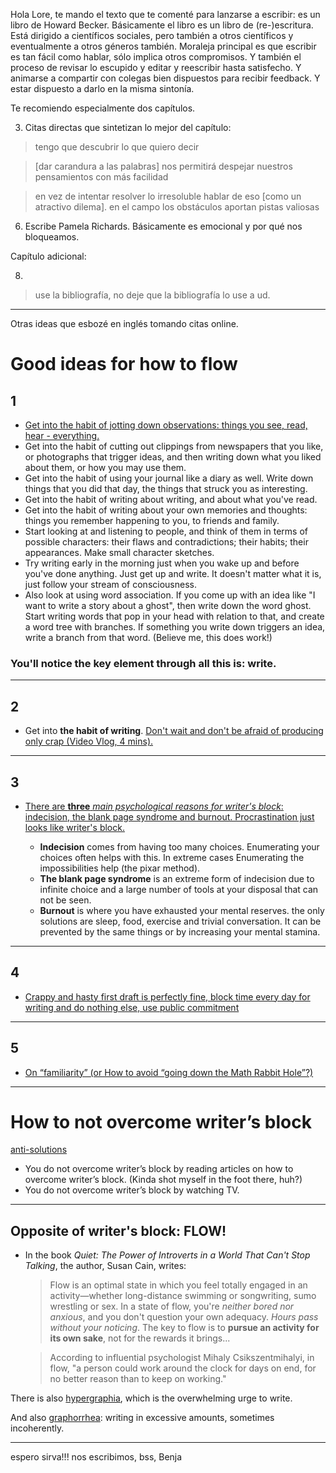 Hola Lore,
te mando el texto que te comenté para lanzarse a escribir: es un libro de Howard Becker. Básicamente el libro es un libro de (re-)escritura. Está dirigido a científicos sociales, pero también a otros científicos y eventualmente a otros géneros también. Moraleja principal es que escribir es tan fácil como hablar, sólo implica otros compromisos. Y también el proceso de revisar lo escupido y editar y reescribir hasta satisfecho. Y animarse a compartir con colegas bien dispuestos para recibir feedback. Y estar dispuesto a darlo en la misma sintonía.

Te recomiendo especialmente dos capítulos.

3. Citas directas que sintetizan lo mejor del capítulo:

> tengo que descubrir lo que quiero decir 

> [dar carandura a las palabras] nos permitirá despejar nuestros pensamientos con más facilidad

> en vez de intentar resolver lo irresoluble hablar de eso [como un atractivo dilema]. en el campo los obstáculos aportan pistas valiosas 

6. Escribe Pamela Richards. Básicamente es emocional y por qué nos bloqueamos.

Capítulo adicional:

8. 

> use la bibliografía, no deje que la bibliografía lo use a ud.

___

Otras ideas que esbozé en inglés tomando citas online.

# Good ideas for how to flow

## 1

- [Get into the habit of jotting down observations: things you see, read, hear - everything.](http://writers.stackexchange.com/questions/2100/help-ive-got-writers-block)
- Get into the habit of cutting out clippings from newspapers that you like, or photographs that trigger ideas, and then writing down what you liked about them, or how you may use them.
- Get into the habit of using your journal like a diary as well. Write down things that you did that day, the things that struck you as interesting.
- Get into the habit of writing about writing, and about what you've read.
- Get into the habit of writing about your own memories and thoughts: things you remember happening to you, to friends and family.
- Start looking at and listening to people, and think of them in terms of possible characters: their flaws and contradictions; their habits; their appearances. Make small character sketches.
- Try writing early in the morning just when you wake up and before you've done anything. Just get up and write. It doesn't matter what it is, just follow your stream of consciousness.
- Also look at using word association. If you come up with an idea like "I want to write a story about a ghost", then write down the word ghost. Start writing words that pop in your head with relation to that, and create a word tree with branches. If something you write down triggers an idea, write a branch from that word. (Believe me, this does work!)

### You'll notice the key element through all this is: write.

___

## 2

- Get into **the habit of writing**. [Don't wait and don't be afraid of producing only crap (Video Vlog, 4 mins).](https://www.youtube.com/watch?v=KM1j4KsKNjo)

___

## 3

- [There are **three** _main psychological reasons for writer's block_: indecision, the blank page syndrome and burnout. Procrastination just looks like writer's block.](http://writers.stackexchange.com/questions/17128/what-are-the-reasons-behind-writers-block)

	- **Indecision** comes from having too many choices. Enumerating your choices often helps with this. In extreme cases Enumerating the impossibilities help (the pixar method).
	- **The blank page syndrome** is an extreme form of indecision due to infinite choice and a large number of tools at your disposal that can not be seen.
	- **Burnout** is where you have exhausted your mental reserves. the only solutions are sleep, food, exercise and trivial conversation. It can be prevented by the same things or by increasing your mental stamina.

___

## 4

- [Crappy and hasty first draft is perfectly fine, block time every day for writing and do nothing else, use public commitment](http://academia.stackexchange.com/questions/7656/resources-on-how-to-overcome-writers-block-especially-for-non-native-english-s)

___

## 5

- [On “familiarity” (or How to avoid “going down the Math Rabbit Hole”?)](http://math.stackexchange.com/questions/617625/on-familiarity-or-how-to-avoid-going-down-the-math-rabbit-hole)

___

# How to not overcome writer’s block 

[anti-solutions](http://goinswriter.com/how-to-overcome-writers-block/)

- You do not overcome writer’s block by reading articles on how to overcome writer’s block. (Kinda shot myself in the foot there, huh?)
- You do not overcome writer’s block by watching TV.

___

## Opposite of writer's block: FLOW!

- In the book _Quiet: The Power of Introverts in a World That Can't Stop Talking_, the author, Susan Cain, writes:
	
	> Flow is an optimal state in which you feel totally engaged in an activity—whether long-distance swimming or songwriting, sumo wrestling or sex. In a state of flow, you're _neither bored nor anxious_, and you don't question your own adequacy. _Hours pass without your noticing_. The key to flow is to **pursue an activity for its own sake**, not for the rewards it brings...

	> According to influential psychologist Mihaly Csikszentmihalyi, in flow, "a person could work around the clock for days on end, for no better reason than to keep on working."

There is also [hypergraphia](https://en.wikipedia.org/wiki/Hypergraphia), which is the overwhelming urge to write.

And also [graphorrhea](http://www.thefreedictionary.com/graphorrhea): writing in excessive amounts, sometimes incoherently.

___

espero sirva!!! nos escribimos,
bss,
Benja
